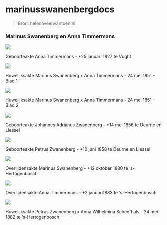 # marinusswanenbergdocs

> Bron: helenaveenvantoen.nl

### Marinus Swanenberg en Anna Timmermans

![](images/marinusswanenbergdocs/18270125_Anna_Timmermans_geboorte_Vught_171-050-8570-1827_004.jpg)

Geboorteakte Anna Timmermans - *25 januari 1827 te Vught

![](images/marinusswanenbergdocs/18510524_Marinus_Swanenberg_X_Anna_Timmermans_huwelijk_sBosch_GemEx-BSH-s-Hertogenbosch-1851-0085.jpg)

Huwelijksakte Marinus Swanenberg x Anna Timmermans - 24 mei 1851 - Blad 1

![](images/marinusswanenbergdocs/18510524_Marinus_Swanenberg_X_Anna_Timmermans_huwelijk_sBosch_GemEx-BSH-s-Hertogenbosch-1851-0086.jpg)

Huwelijksakte Marinus Swanenberg x Anna Timmermans - 24 mei 1851 - Blad 2

![](images/marinusswanenbergdocs/18560514_Johannes_Adrianus_geboorte_Deurne_033-050-1622-1856-012.jpg)

Geboorteakte Johannes Adrianus Zwanenberg - *14 mei 1856 te Deurne en Liessel

![](images/marinusswanenbergdocs/18580610_Petrus_geboorte_Deurne_033-050-1622-1858-017.jpg)

Geboorteakte Petrus Zwanenberg - *10 juni 1858 te Deurne en Liessel

![](images/marinusswanenbergdocs/18801012_Marinus_Swanenberg_overlijden_sBosch_GemEx-BSO-s-Hertogenbosch-1880-0108.jpg)

Overlijdensakte Marinus Swanenberg - +12 oktober 1880 te ‘s-Hertogenbosch

![](images/marinusswanenbergdocs/18830102_Anna_Timmermans_overlijden_sBosch_GemEx-BSO-s-Hertogenbosch-1883-0003.jpg)

Overlijdensakte Anna Timmermans - +2 januari1883 te ‘s-Hertogenbosch

![](images/marinusswanenbergdocs/18820524_Petrus_Zwanenberg_X_Anna_W_Scheefhals_huwelijk_sBosch_GemEx-BSH-s-Hertogenbosch-1882-0035.jpg)

Huwelijksakte Petrus Zwanenberg x Anna Wilhelmina Scheefhals - 24 mei 1882 te ‘s-Hertogenbosch
